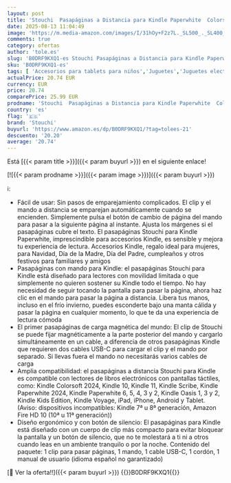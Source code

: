 ```yaml
---
layout: post
title: 'Stouchi  Pasapáginas a Distancia para Kindle Paperwhite  Colorsoft  Oasis  Scribe  Accesorios 2 en 1  Control magnético  Ligero  para Kindle  iPad o Tablet  con Correa de muñeca  Rosa'
date: 2025-08-13 11:04:49
image: 'https://m.media-amazon.com/images/I/31hOy+F2z7L._SL500_._SL400_.jpg'
comments: true
category: ofertas
author: 'tole.es'
slug: 'B0DRF9KXQ1-es Stouchi Pasapáginas a Distancia para Kindle Paperwhite...'
sku: 'B0DRF9KXQ1-es'
tags: [ 'Accesorios para tablets para niños','Juguetes','Juguetes electrónicos','Juguetes y juegos','Tablets y accesorios para niños','ipad','stouchi','🇪🇸', ]
actualPrice: 20.74 EUR
currency: EUR
price: 20.74
comparePrice: 25.99 EUR
prodname: 'Stouchi  Pasapáginas a Distancia para Kindle Paperwhite  Colorsoft  Oasis  Scribe  Accesorios 2 en 1  Control magnético  Ligero  para Kindle  iPad o Tablet  con Correa de muñeca  Rosa'
country: 'es'
flag: '🇪🇸'
brand: 'Stouchi'
buyurl: 'https://www.amazon.es/dp/B0DRF9KXQ1/?tag=tolees-21'
descuento: '20.20'
average: '20.74'
---
```


Está [{{< param title >}}]({{< param buyurl >}}) en el siguiente enlace!

[![{{< param prodname >}}]({{< param image >}})]({{< param buyurl >}})

ℹ️:

- Fácil de usar: Sin pasos de emparejamiento complicados. El clip y el mando a distancia se emparejan automáticamente cuando se encienden. Simplemente pulsa el botón de cambio de página del mando para pasar a la siguiente página al instante. Ajusta los márgenes si el pasapáginas cubre el texto. El pasapáginas Stouchi para Kindle Paperwhite, imprescindible para accesorios Kindle, es sensible y mejora tu experiencia de lectura. Accesorios Kindle, regalo ideal para mujeres, para Navidad, Día de la Madre, Día del Padre, cumpleaños y otros festivos para familiares y amigos
- Pasapáginas con mando para Kindle: el pasapáginas Stouchi para Kindle está diseñado para lectores con movilidad limitada o que simplemente no quieren sostener su Kindle todo el tiempo. No hay necesidad de seguir tocando la pantalla para pasar la página, ahora haz clic en el mando para pasar la página a distancia. Libera tus manos, incluso en el frío invierno, puedes esconderte bajo una manta cálida y pasar la página en cualquier momento, lo que te da una experiencia de lectura cómoda
- El primer pasapáginas de carga magnética del mundo: El clip de Stouchi se puede fijar magnéticamente a la parte posterior del mando y cargarlo simultáneamente en un cable, a diferencia de otros pasapáginas Kindle que requieren dos cables USB-C para cargar el clip y el mando por separado. Si llevas fuera el mando no necesitarás varios cables de carga
- Amplia compatibilidad: el pasapáginas a distancia Stouchi para Kindle es compatible con lectores de libros electrónicos con pantallas táctiles, como: Kindle Colorsoft 2024, Kindle 10, Kindle 11, Kindle Scribe, Kindle Paperwhite 2024, Kindle Paperwhite 6, 5, 4, 3 y 2, Kindle Oasis 1, 3 y 2, Kindle Kids Edition, Kindle Voyage, iPad, iPhone, Android y Tablet. (Aviso: dispositivos incompatibles: Kindle 7ª u 8ª generación, Amazon Fire HD 10 (10ª u 11ª generación))
- Diseño ergonómico y con botón de silencio: El pasapáginas para Kindle está diseñado con un cuerpo de clip más compacto para evitar bloquear la pantalla y un botón de silencio, que no te molestará a ti ni a otros cuando leas en un ambiente tranquilo o por la noche. Contenido del paquete: 1 clip para pasar páginas, 1 mando, 1 cable USB-C, 1 cordón, 1 manual de usuario (idioma español no garantizado)

[🛒 Ver la oferta!!]({{< param buyurl >}})
{{<world>}}B0DRF9KXQ1{{</world>}}

